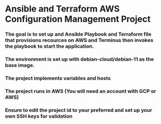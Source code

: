 # **Ansible and Terraform AWS Configuration Management Project**

### The goal is to set up and Ansible Playbook and Terraform file that provisions recources on AWS and Terminus then  invokes the playbook to start the application.

### The environment is set up with debian-cloud/debian-11 as the base image.

### The project implements variables and hosts

### The project runs in AWS (You will need an account with GCP or AWS)

### Ensure to edit the project id to your preferred and set up your own SSH keys for validation
